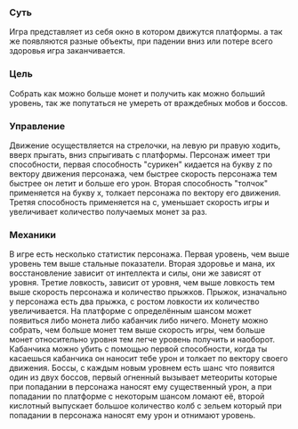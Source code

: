 <h3>Суть</h3>
Игра представляет из себя окно в котором движутся платформы. а так же появляются разные объекты, при падении вниз или потере всего здоровья игра заканчивается.
<h3>Цель</h3>
Собрать как можно больше монет и получить как можно больший уровень, так же попутаться не умереть от враждебных мобов и боссов.
<h3>Управление</h3>
Движение осуществляется на стрелочки, на левую ри правую ходить, вверх прыгать, вниз спрыгивать с платформы. Персонаж имеет три способности, первая способность "сурикен" кидается на букву z по вектору движения персонажа, чем быстрее скорость персонажа тем быстрее он летит и больше его урон. Вторая способность "толчок" применяется на букву x, толкает персонажа по вектору его движения. Третяя способность применяется на c, уменьшает скорость игры и увеличивает количество получаемых монет за раз.
<h3>Механики</h3>
В игре есть несколько статистик персонажа. Первая уровень, чем выше уровень тем выше стальные показатели. Вторая здоровье и мана, их восстановление зависит от интеллекта и силы, они же зависят от уровня. Третие ловкость, зависит от уровня, чем выше ловкость тем выше скорость персонажа и количество прыжков. Прыжок, изначально у персонажа есть два прыжка, с ростом ловкости их количество увеличивается. На платформе с определённым шансом может появиться либо монета либо кабанчик либо ничего. Монету можно собрать, чем больше монет тем выше скорость игры, чем больше монет относительно уровня тем легче уровень получить и наоборот. Кабанчика можно убить с помощью первой способности, когда ты касаешься кабанчика он наносит тебе урон и толкает по вектору своего движения. Боссы, с каждым новым уровнем есть шанс что появится один из двух боссов, первый огненный вызывает метеориты которые при попадании в персонажа наносят ему существенный урон, а при попадании по платформе с некоторым шансом ломают её, второй кислотный выпускает большое количество колб с зельем который при попадании в персонажа наносят ему урон и отнимают уровень.
